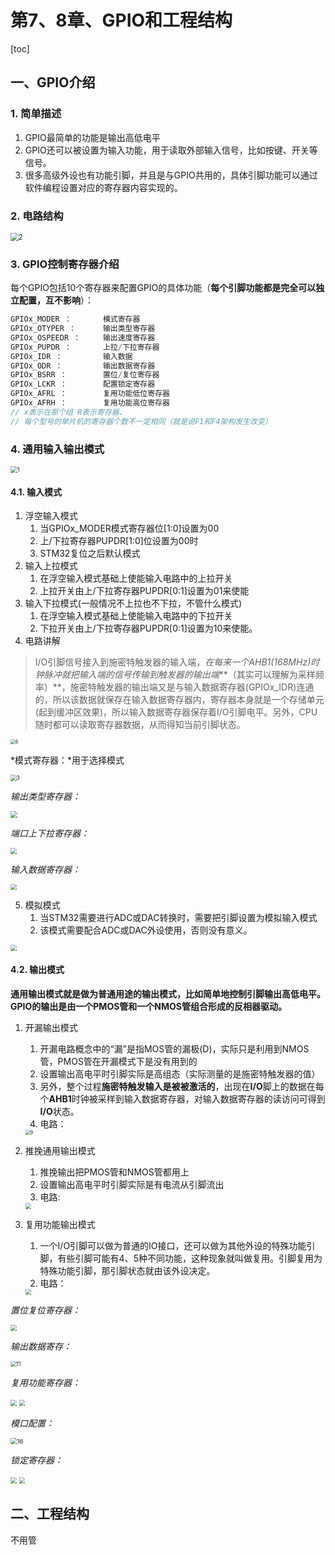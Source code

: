 # 第7、8章、GPIO和工程结构

[toc]

## 一、GPIO介绍

### 1. 简单描述

1. GPIO最简单的功能是输出高低电平
2. GPIO还可以被设置为输入功能，用于读取外部输入信号，比如按键、开关等信号。
3. 很多高级外设也有功能引脚，并且是与GPIO共用的，具体引脚功能可以通过软件编程设置对应的寄存器内容实现的。

### 2. 电路结构

<img src="img\2.png" alt="2" style="zoom:80%;" />

### 3. GPIO控制寄存器介绍

每个GPIO包括10个寄存器来配置GPIO的具体功能（**每个引脚功能都是完全可以独立配置，互不影响**）：

```c
GPIOx_MODER ：     	模式寄存器
GPIOx_OTYPER ：    	输出类型寄存器
GPIOx_OSPEEDR ： 	输出速度寄存器
GPIOx_PUPDR ：     	上拉/下拉寄存器
GPIOx_IDR ：       	输入数据
GPIOx_ODR ：         输出数据寄存器
GPIOx_BSRR ：        置位/复位寄存器
GPIOx_LCKR ：        配置锁定寄存器
GPIOx_AFRL ：        复用功能低位寄存器
GPIOx_AFRH ：       	复用功能高位寄存器
// x表示在那个组 R表示寄存器、
// 每个型号的单片机的寄存器个数不一定相同（就是说F1和F4架构发生改变）
```

### 4. 通用输入输出模式

<img src="img\1.png" alt="1" style="zoom:67%;" />

#### 4.1. 输入模式

1. 浮空输入模式
   1. 当GPIOx_MODER模式寄存器位[1:0]设置为00
   2. 上/下拉寄存器PUPDR[1:0]位设置为00时
   3. STM32复位之后默认模式
2. 输入上拉模式
   1. 在浮空输入模式基础上使能输入电路中的上拉开关
   2. 上拉开关由上/下拉寄存器PUPDR[0:1]设置为01来使能
3. 输入下拉模式(一般情况不上拉也不下拉，不管什么模式)
   1. 在浮空输入模式基础上使能输入电路中的下拉开关
   2. 下拉开关由上/下拉寄存器PUPDR[0:1]设置为10来使能。
4. 电路讲解

> I/O引脚信号接入到施密特触发器的输入端，*在每来一个AHB1(168MHz)时钟脉冲就把输入端的信号传输到触发器的输出端***（其实可以理解为采样频率）**，施密特触发器的输出端又是与输入数据寄存器(GPIOx_IDR)连通的，所以该数据就保存在输入数据寄存器内，寄存器本身就是一个存储单元(起到缓冲区效果)，所以输入数据寄存器保存着I/O引脚电平。另外，CPU随时都可以读取寄存器数据，从而得知当前引脚状态。

<img src="img\6.png" alt="6" style="zoom:50%;" />

*模式寄存器：*用于选择模式

<img src="img\3.png" alt="3" style="zoom:60%;" />

*输出类型寄存器：*

<img src="img\4.png" style="zoom:67%;" />

*端口上下拉寄存器：*

<img src="img\5.png" style="zoom:60%;" />

*输入数据寄存器：*

<img src="img\7.png" style="zoom:60%;" />

5. 模拟模式
   1. 当STM32需要进行ADC或DAC转换时，需要把引脚设置为模拟输入模式
   2. 该模式需要配合ADC或DAC外设使用，否则没有意义。

<img src="img\8.png" style="zoom:60%;" />

#### 4.2. 输出模式

**通用输出模式就是做为普通用途的输出模式，比如简单地控制引脚输出高低电平。GPIO的输出是由一个PMOS管和一个NMOS管组合形成的反相器驱动。**

1. 开漏输出模式

   1. 开漏电路概念中的“漏”是指MOS管的漏极(D)，实际只是利用到NMOS管，PMOS管在开漏模式下是没有用到的
   2. 设置输出高电平时引脚实际是高组态（实际测量的是施密特触发器的值）
   3. 另外，整个过程**施密特触发输入是被被激活的**，出现在**I/O**脚上的数据在每个**AHB1**时钟被采样到输入数据寄存器，对输入数据寄存器的读访问可得到**I/O**状态。
   4. 电路：

   <img src="img\9.png" alt="9" style="zoom:50%;" />

2. 推挽通用输出模式

   1. 推挽输出把PMOS管和NMOS管都用上
   2. 设置输出高电平时引脚实际是有电流从引脚流出
   3. 电路:

   <img src="img\12.png" style="zoom:60%;" />

3. 复用功能输出模式

   1. 一个I/O引脚可以做为普通的IO接口，还可以做为其他外设的特殊功能引脚，有些引脚可能有4、5种不同功能，这种现象就叫做复用。引脚复用为特殊功能引脚，那引脚状态就由该外设决定。
   2. 电路：

   <img src="img\13.png" style="zoom:60%;" />

*置位复位寄存器：*

<img src="img\10.png" style="zoom:60%;" />

*输出数据寄存：*

<img src="img\11.png" alt="11" style="zoom:60%;" />

*复用功能寄存器：*

<img src="img\14.png" style="zoom:60%;" />

<img src="img\15.png" style="zoom:60%;" />



*模口配置：*

<img src="img\16.png" alt="16" style="zoom:67%;" />

*锁定寄存器：*

<img src="img\17.png" style="zoom:60%;" />

<img src="img\18.png" style="zoom:60%;" />



## 二、工程结构

不用管

